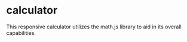 # calculator

This responsive calculator utilizes the math.js library to aid in its overall capabilities.  
